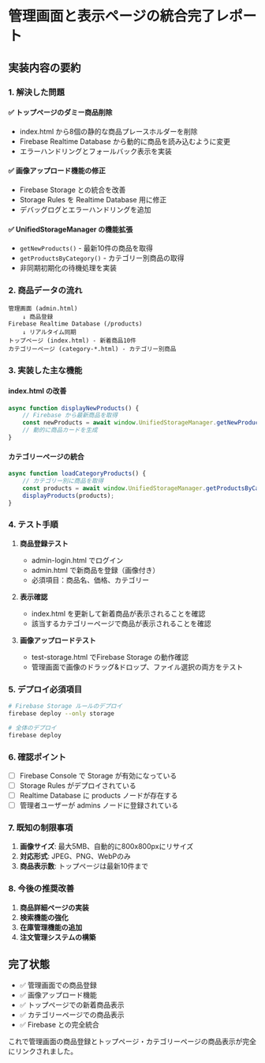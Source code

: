 # 管理画面と表示ページの統合完了レポート

## 実装内容の要約

### 1. 解決した問題

#### ✅ トップページのダミー商品削除
- index.html から8個の静的な商品プレースホルダーを削除
- Firebase Realtime Database から動的に商品を読み込むように変更
- エラーハンドリングとフォールバック表示を実装

#### ✅ 画像アップロード機能の修正
- Firebase Storage との統合を改善
- Storage Rules を Realtime Database 用に修正
- デバッグログとエラーハンドリングを追加

#### ✅ UnifiedStorageManager の機能拡張
- `getNewProducts()` - 最新10件の商品を取得
- `getProductsByCategory()` - カテゴリー別商品の取得
- 非同期初期化の待機処理を実装

### 2. 商品データの流れ

```
管理画面 (admin.html)
    ↓ 商品登録
Firebase Realtime Database (/products)
    ↓ リアルタイム同期
トップページ (index.html) - 新着商品10件
カテゴリーページ (category-*.html) - カテゴリー別商品
```

### 3. 実装した主な機能

#### index.html の改善
```javascript
async function displayNewProducts() {
    // Firebase から最新商品を取得
    const newProducts = await window.UnifiedStorageManager.getNewProducts();
    // 動的に商品カードを生成
}
```

#### カテゴリーページの統合
```javascript
async function loadCategoryProducts() {
    // カテゴリー別に商品を取得
    const products = await window.UnifiedStorageManager.getProductsByCategory(categoryInfo.main);
    displayProducts(products);
}
```

### 4. テスト手順

1. **商品登録テスト**
   - admin-login.html でログイン
   - admin.html で新商品を登録（画像付き）
   - 必須項目：商品名、価格、カテゴリー

2. **表示確認**
   - index.html を更新して新着商品が表示されることを確認
   - 該当するカテゴリーページで商品が表示されることを確認

3. **画像アップロードテスト**
   - test-storage.html でFirebase Storage の動作確認
   - 管理画面で画像のドラッグ&ドロップ、ファイル選択の両方をテスト

### 5. デプロイ必須項目

```bash
# Firebase Storage ルールのデプロイ
firebase deploy --only storage

# 全体のデプロイ
firebase deploy
```

### 6. 確認ポイント

- [ ] Firebase Console で Storage が有効になっている
- [ ] Storage Rules がデプロイされている
- [ ] Realtime Database に products ノードが存在する
- [ ] 管理者ユーザーが admins ノードに登録されている

### 7. 既知の制限事項

1. **画像サイズ**: 最大5MB、自動的に800x800pxにリサイズ
2. **対応形式**: JPEG、PNG、WebPのみ
3. **商品表示数**: トップページは最新10件まで

### 8. 今後の推奨改善

1. **商品詳細ページの実装**
2. **検索機能の強化**
3. **在庫管理機能の追加**
4. **注文管理システムの構築**

## 完了状態

- ✅ 管理画面での商品登録
- ✅ 画像アップロード機能
- ✅ トップページでの新着商品表示
- ✅ カテゴリーページでの商品表示
- ✅ Firebase との完全統合

これで管理画面の商品登録とトップページ・カテゴリーページの商品表示が完全にリンクされました。